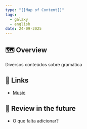 ```yaml
---
type: "[[Map of Content]]"
tags:
  - galaxy
  - english
date: 24-09-2025
---
```

## 🗺️ Overview
Diversos conteúdos sobre gramática
##  📂 Links
- [Music](English/Vocabulary/Music/__index.md)
## 🔎 Review in the future
- O que falta adicionar?

